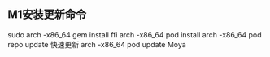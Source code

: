 ## M1安装更新命令
sudo arch -x86_64 gem install ffi
arch -x86_64 pod install
arch -x86_64 pod repo update 快速更新
arch -x86_64 pod update Moya


